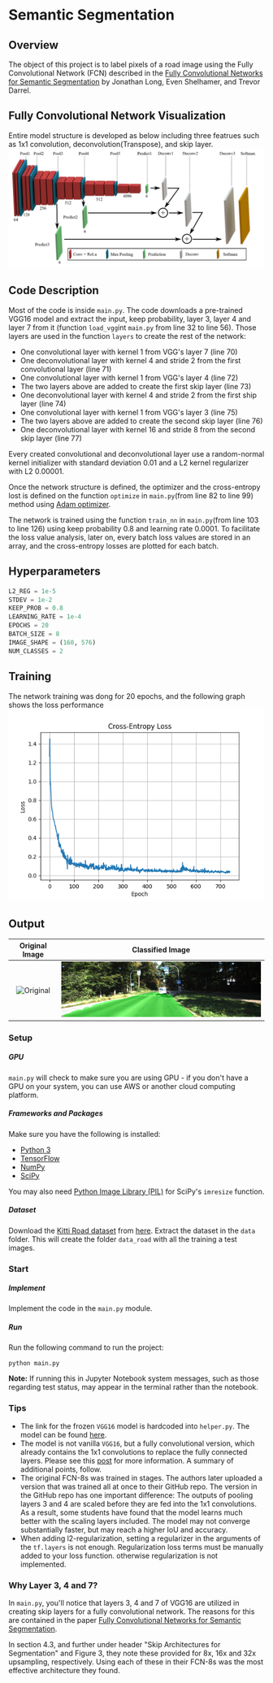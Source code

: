 # Semantic Segmentation
## Overview
The object of this project is to label pixels of a road image using the Fully Convolutional Network (FCN) described in the [Fully Convolutional Networks for Semantic Segmentation](https://people.eecs.berkeley.edu/~jonlong/long_shelhamer_fcn.pdf) by Jonathan Long, Even Shelhamer, and Trevor Darrel.

## Fully Convolutional Network Visualization
Entire model structure is developed as below including three featrues such as 1x1 convolution, deconvolution(Transpose), and skip layer.
![Network Figure](./FCN_image.png)

## Code Description
Most of the code is inside `main.py`. The code downloads a pre-trained VGG16 model and extract the input, keep probability, layer 3, layer 4 and layer 7 from it (function `load_vgg`int `main.py` from line 32 to line 56). Those layers are used in the function `layers` to create the rest of the network:
- One convolutional layer with kernel 1 from VGG's layer 7 (line 70)
- One deconvolutional layer with kernel 4 and stride 2 from the first convolutional layer (line 71)
- One convolutional layer with kernel 1 from VGG's layer 4 (line 72)
- The two layers above are added to create the first skip layer (line 73)
- One deconvolutional layer with kernel 4 and stride 2 from the first ship layer (line 74)
- One convolutional layer with kernel 1 from VGG's layer 3 (line 75)
- The two layers above are added to create the second skip layer (line 76)
- One deconvolutional layer with kernel 16 and stride 8 from the second skip layer (line 77)

Every created convolutional and deconvolutional layer use a random-normal kernel initializer with standard deviation 0.01 and a L2 kernel regularizer with L2 0.00001.

Once the network structure is defined, the optimizer and the cross-entropy lost is defined on the function `optimize` in `main.py`(from line 82 to line 99) method using [Adam optimizer](https://en.wikipedia.org/wiki/Stochastic_gradient_descent#Adam).

The network is trained using the function `train_nn` in `main.py`(from line 103 to line 126) using keep probability 0.8 and learning rate 0.0001. To facilitate the loss value analysis, later on, every batch loss values are stored in an array, and the cross-entropy losses are plotted for each batch.

## Hyperparameters
```python
L2_REG = 1e-5
STDEV = 1e-2
KEEP_PROB = 0.8
LEARNING_RATE = 1e-4
EPOCHS = 20
BATCH_SIZE = 8
IMAGE_SHAPE = (160, 576)
NUM_CLASSES = 2
```

## Training
The network training was dong for 20 epochs, and the following graph shows the loss performance
![Loss Graph](runs/Loss_Graph.png)

## Output

Original Image          |  Classified Image
:-------------------------:|:-------------------------:
![Original](runs/Testing_Image.png)  |  ![Classified](runs/Classified_Image.png)

### Setup
##### GPU
`main.py` will check to make sure you are using GPU - if you don't have a GPU on your system, you can use AWS or another cloud computing platform.
##### Frameworks and Packages
Make sure you have the following is installed:
 - [Python 3](https://www.python.org/)
 - [TensorFlow](https://www.tensorflow.org/)
 - [NumPy](http://www.numpy.org/)
 - [SciPy](https://www.scipy.org/)

You may also need [Python Image Library (PIL)](https://pillow.readthedocs.io/) for SciPy's `imresize` function.

##### Dataset
Download the [Kitti Road dataset](http://www.cvlibs.net/datasets/kitti/eval_road.php) from [here](http://www.cvlibs.net/download.php?file=data_road.zip).  Extract the dataset in the `data` folder.  This will create the folder `data_road` with all the training a test images.

### Start
##### Implement
Implement the code in the `main.py` module.

##### Run
Run the following command to run the project:
```
python main.py
```
**Note:** If running this in Jupyter Notebook system messages, such as those regarding test status, may appear in the terminal rather than the notebook.
 
### Tips
- The link for the frozen `VGG16` model is hardcoded into `helper.py`.  The model can be found [here](https://s3-us-west-1.amazonaws.com/udacity-selfdrivingcar/vgg.zip).
- The model is not vanilla `VGG16`, but a fully convolutional version, which already contains the 1x1 convolutions to replace the fully connected layers. Please see this [post](https://s3-us-west-1.amazonaws.com/udacity-selfdrivingcar/forum_archive/Semantic_Segmentation_advice.pdf) for more information.  A summary of additional points, follow. 
- The original FCN-8s was trained in stages. The authors later uploaded a version that was trained all at once to their GitHub repo.  The version in the GitHub repo has one important difference: The outputs of pooling layers 3 and 4 are scaled before they are fed into the 1x1 convolutions.  As a result, some students have found that the model learns much better with the scaling layers included. The model may not converge substantially faster, but may reach a higher IoU and accuracy. 
- When adding l2-regularization, setting a regularizer in the arguments of the `tf.layers` is not enough. Regularization loss terms must be manually added to your loss function. otherwise regularization is not implemented.

### Why Layer 3, 4 and 7?
In `main.py`, you'll notice that layers 3, 4 and 7 of VGG16 are utilized in creating skip layers for a fully convolutional network. The reasons for this are contained in the paper [Fully Convolutional Networks for Semantic Segmentation](https://arxiv.org/pdf/1605.06211.pdf).

In section 4.3, and further under header "Skip Architectures for Segmentation" and Figure 3, they note these provided for 8x, 16x and 32x upsampling, respectively. Using each of these in their FCN-8s was the most effective architecture they found. 

 

